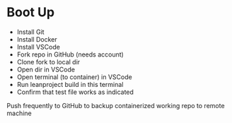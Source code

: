 # Boot Up

- Install Git
- Install Docker
- Install VSCode
- Fork repo in GitHub (needs account)
- Clone fork to local dir
- Open dir in VSCode
- Open terminal (to container) in VSCode
- Run leanproject build in this terminal
- Confirm that test file works as indicated

Push frequently to GitHub to backup containerized working repo to remote machine
